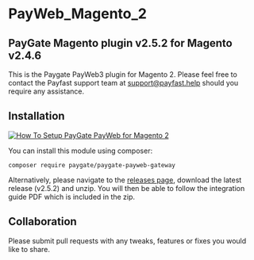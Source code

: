 # PayWeb_Magento_2
## PayGate Magento plugin v2.5.2 for Magento v2.4.6

This is the Paygate PayWeb3 plugin for Magento 2. Please feel free to contact the Payfast support team at support@payfast.help should you require any assistance.

## Installation
[![How To Setup PayGate PayWeb for Magento 2](https://appinlet.com/wp-content/uploads/2021/01/How-To-Setup-PayGate-PayWeb-for-Magento-2.jpg)](https://www.youtube.com/watch?v=JtDTm49cWmU "How To Setup PayGate PayWeb for Magento 2")

You can install this module using composer:

```console
composer require paygate/paygate-payweb-gateway
```

Alternatively, please navigate to the [releases page](https://github.com/PayGate/PayWeb_Magento_2/releases), download the latest release (v2.5.2) and unzip. You will then be able to follow the integration guide PDF which is included in the zip.

## Collaboration

Please submit pull requests with any tweaks, features or fixes you would like to share.